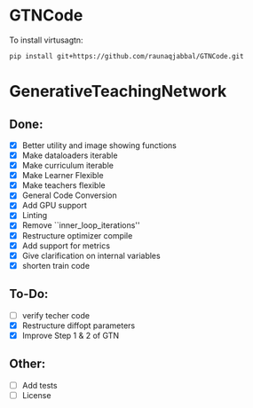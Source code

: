 # GTNCode

To install virtusagtn: 

```
pip install git+https://github.com/raunaqjabbal/GTNCode.git
```



# GenerativeTeachingNetwork

## Done:
-  [x]  Better utility and image showing functions
-  [x] Make dataloaders iterable
-  [x] Make curriculum iterable
-  [x] Make Learner Flexible 
-  [x] Make teachers flexible
-  [x] General Code Conversion
-  [x] Add GPU support
-  [x] Linting
-  [x] Remove ``inner_loop_iterations''
-  [x] Restructure optimizer compile
-  [x] Add support for metrics
-  [x] Give clarification on internal variables
-  [x] shorten train code

## To-Do:
-  [ ] verify techer code
-  [x] Restructure diffopt parameters
-  [x] Improve Step 1 & 2 of GTN

## Other:
-  [ ] Add tests
-  [ ] License
